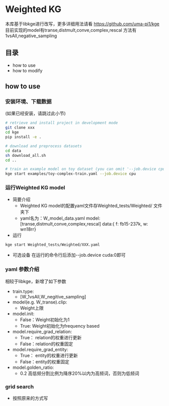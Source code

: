 # Weighted KG
本库基于libkge进行改写，更多详细用法请看
https://github.com/uma-pi1/kge
目前实现的model有transe,distmult,conve,complex,rescal
方法有1vsAll,negative_sampling

## 目录
- how to use
- how to modify
## how to use
### 安装环境、下载数据
(如果已经安装，请跳过此小节)
```sh
# retrieve and install project in development mode
git clone xxx
cd kge
pip install -e .

# download and preprocess datasets
cd data
sh download_all.sh
cd ..

# train an example model on toy dataset (you can omit '--job.device cpu' when you have a gpu)
kge start examples/toy-complex-train.yaml --job.device cpu
```
### 运行Weighted KG model
 - 简要介绍
   - Weighted KG model的配置yaml文件存Weighted_tests/Weighted/ 文件夹下
   - yaml名为：W_model_data.yaml
   model:[transe,distmult,conve,complex,rescal]
   data:{ f: fb15-237k, w: wn18rr}
 - 运行
  ```sh
  kge start Weighted_tests/Weighted/XXX.yaml
  ```
- 可选设备 
在运行的命令行后添加--job.device cuda:0即可
### yaml 参数介绍
相较于libkge，新增了如下参数
 - train.type: 
   - [W_1vsAll,W_negitive_sampling]
 - model(e.g. W_transe).clip:
   - Weight上限
 - model.init: 
   - False：Weight初始化为1
   - True: Weight初始化为frequency based
 - model.require_grad_relation: 
   - True： relation的权重进行更新
   - False：relation的权重固定
 - model.require_grad_entity: 
   - True： entity的权重进行更新
   - False：entity的权重固定
 - model.golden_ratio: 
   - 0.2 高低频分割比例为降序20%以内为高频词，否则为低频词
### grid search
- 按照原来的方式写
